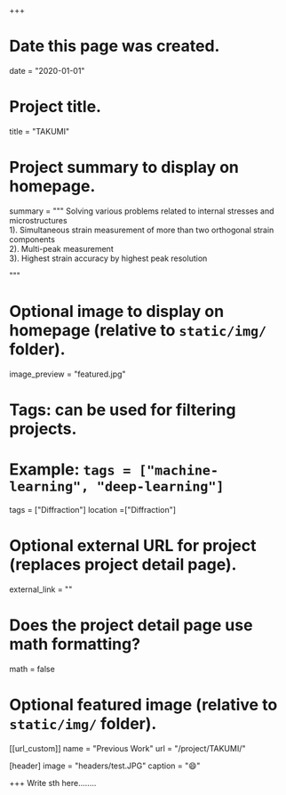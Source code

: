 +++
# Date this page was created.
date = "2020-01-01"

# Project title.
title = "TAKUMI"

# Project summary to display on homepage.
summary = """
Solving various problems related to internal stresses and microstructures<br>
1). Simultaneous strain measurement of more than two orthogonal strain components<br>
2). Multi-peak  measurement<br>
3). Highest strain accuracy by highest peak resolution<br>

"""

# Optional image to display on homepage (relative to `static/img/` folder).
image_preview = "featured.jpg"

# Tags: can be used for filtering projects.
# Example: `tags = ["machine-learning", "deep-learning"]`
tags = ["Diffraction"]
location =["Diffraction"]

# Optional external URL for project (replaces project detail page).
external_link = ""

# Does the project detail page use math formatting?
math = false

# Optional featured image (relative to `static/img/` folder).
[[url_custom]]
name = "Previous Work"
url = "/project/TAKUMI/"

[header]
image = "headers/test.JPG"
caption = ":smile:"

+++
Write sth here........